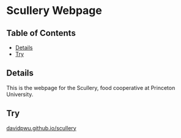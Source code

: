 # Scullery Webpage

## Table of Contents

* [Details](#details)
* [Try](#try)

## Details

This is the webpage for the Scullery, food cooperative at Princeton University.

## Try

<a href="davidpwu.github.io/wugridart">davidpwu.github.io/scullery</a>